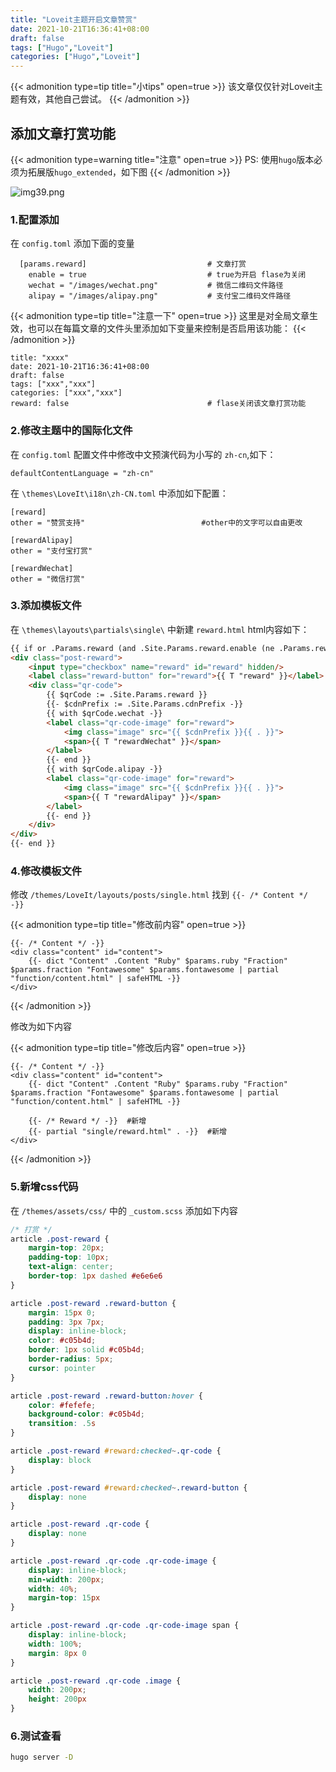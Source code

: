 ```yaml
---
title: "Loveit主题开启文章赞赏"
date: 2021-10-21T16:36:41+08:00 
draft: false 
tags: ["Hugo","Loveit"]
categories: ["Hugo","Loveit"]
---
```


{{< admonition type=tip title="小tips" open=true >}} 
该文章仅仅针对Loveit主题有效，其他自己尝试。 
{{< /admonition >}}

## 添加文章打赏功能

{{< admonition type=warning title="注意" open=true >}} 
PS: 使用`hugo`版本必须为拓展版`hugo_extended`，如下图
{{< /admonition >}}

![img39.png](img39.png)


### 1.配置添加

在 `config.toml` 添加下面的变量

```code
  [params.reward]                           # 文章打赏
    enable = true                           # true为开启 flase为关闭
    wechat = "/images/wechat.png"           # 微信二维码文件路径
    alipay = "/images/alipay.png"           # 支付宝二维码文件路径
```

{{< admonition type=tip title="注意一下" open=true >}} 
这里是对全局文章生效，也可以在每篇文章的文件头里添加如下变量来控制是否启用该功能：
{{< /admonition >}}

```
title: "xxxx"
date: 2021-10-21T16:36:41+08:00 
draft: false 
tags: ["xxx","xxx"]
categories: ["xxx","xxx"]
reward: false                               # flase关闭该文章打赏功能
```


### 2.修改主题中的国际化文件
在 `config.toml` 配置文件中修改中文预演代码为小写的 `zh-cn`,如下：
```
defaultContentLanguage = "zh-cn"
```

在 `\themes\LoveIt\i18n\zh-CN.toml` 中添加如下配置：

```
[reward]
other = "赞赏支持"                          #other中的文字可以自由更改

[rewardAlipay]
other = "支付宝打赏"

[rewardWechat]
other = "微信打赏"
```

### 3.添加模板文件
在 `\themes\layouts\partials\single\` 中新建 `reward.html` html内容如下：

```html
{{ if or .Params.reward (and .Site.Params.reward.enable (ne .Params.reward false)) -}}
<div class="post-reward">
    <input type="checkbox" name="reward" id="reward" hidden/>
    <label class="reward-button" for="reward">{{ T "reward" }}</label>
    <div class="qr-code">
        {{ $qrCode := .Site.Params.reward }}
        {{- $cdnPrefix := .Site.Params.cdnPrefix -}}
        {{ with $qrCode.wechat -}}
        <label class="qr-code-image" for="reward">
            <img class="image" src="{{ $cdnPrefix }}{{ . }}">
            <span>{{ T "rewardWechat" }}</span>
        </label>
        {{- end }}
        {{ with $qrCode.alipay -}}
        <label class="qr-code-image" for="reward">
            <img class="image" src="{{ $cdnPrefix }}{{ . }}">
            <span>{{ T "rewardAlipay" }}</span>
        </label>
        {{- end }}
    </div>
</div>
{{- end }}
```


### 4.修改模板文件
修改 `/themes/LoveIt/layouts/posts/single.html` 找到  `{{- /* Content */ -}}`

{{< admonition type=tip title="修改前内容" open=true >}} 
```
{{- /* Content */ -}}
<div class="content" id="content">
    {{- dict "Content" .Content "Ruby" $params.ruby "Fraction" $params.fraction "Fontawesome" $params.fontawesome | partial "function/content.html" | safeHTML -}}
</div>

```
{{< /admonition >}}

修改为如下内容

{{< admonition type=tip title="修改后内容" open=true >}} 
```
{{- /* Content */ -}}
<div class="content" id="content">
    {{- dict "Content" .Content "Ruby" $params.ruby "Fraction" $params.fraction "Fontawesome" $params.fontawesome | partial "function/content.html" | safeHTML -}}

	{{- /* Reward */ -}}  #新增 
	{{- partial "single/reward.html" . -}}  #新增
</div>

```
{{< /admonition >}}


### 5.新增css代码

在 `/themes/assets/css/` 中的 `_custom.scss` 添加如下内容
```css
/* 打赏 */
article .post-reward {
    margin-top: 20px;
    padding-top: 10px;
    text-align: center;
    border-top: 1px dashed #e6e6e6
}

article .post-reward .reward-button {
    margin: 15px 0;
    padding: 3px 7px;
    display: inline-block;
    color: #c05b4d;
    border: 1px solid #c05b4d;
    border-radius: 5px;
    cursor: pointer
}

article .post-reward .reward-button:hover {
    color: #fefefe;
    background-color: #c05b4d;
    transition: .5s
}

article .post-reward #reward:checked~.qr-code {
    display: block
}

article .post-reward #reward:checked~.reward-button {
    display: none
}

article .post-reward .qr-code {
    display: none
}

article .post-reward .qr-code .qr-code-image {
    display: inline-block;
    min-width: 200px;
    width: 40%;
    margin-top: 15px
}

article .post-reward .qr-code .qr-code-image span {
    display: inline-block;
    width: 100%;
    margin: 8px 0
}

article .post-reward .qr-code .image {
    width: 200px;
    height: 200px
}
```

### 6.测试查看
```bash
hugo server -D
```





